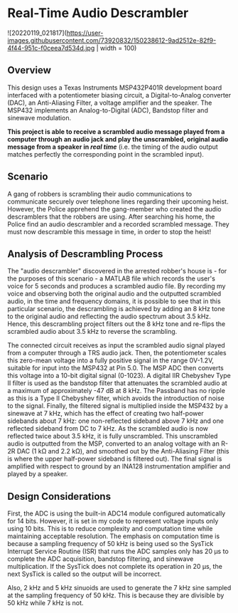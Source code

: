 # Real-Time Audio Descrambler

![20220119_021817](https://user-images.githubusercontent.com/73920832/150238612-9ad2512e-82f9-4f44-951c-f0ceea7d534d.jpg | width = 100)

## Overview
This design uses a Texas Instruments MSP432P401R development board interfaced with a potentiometer biasing circuit, a Digital-to-Analog converter (DAC), an Anti-Aliasing Filter, a voltage amplifier and the speaker. The MSP432 implements an Analog-to-Digital (ADC), Bandstop filter and sinewave modulation.

**This project is able to receive a scrambled audio message played from a computer through an audio jack and play the unscrambled, original audio message from a speaker in *real time*** (i.e. the timing of the audio output matches perfectly the corresponding point in the scrambled input).

## Scenario
A gang of robbers is scrambling their audio communications to communicate securely over telephone lines regarding their upcoming heist. However, the Police apprehend the gang-member who created the audio descramblers that the robbers are using. After searching his home, the Police find an audio descrambler and a recorded scrambled message. They must now descramble this message in time, in order to stop the heist!

## Analysis of Descrambling Process
The "audio descrambler" discovered in the arrested robber's house is - for the purposes of this scenario - a MATLAB file which records the user's voice for 5 seconds and produces a scrambled audio file. By recording my voice and observing both the original audio and the outputted scrambled audio, in the time and frequency domains, it is possible to see that in this particular scenario, the descrambling is achieved by adding an 8 kHz tone to the original audio and reflecting the audio spectrum about 3.5 kHz. Hence, this descrambling project filters out the 8 kHz tone and re-flips the scrambled audio about 3.5 kHz to reverse the scrambling.

The connected circuit receives as input the scrambled audio signal played from a computer through a TRS audio jack. Then, the potentiometer scales this zero-mean voltage into a fully positive signal in the range 0V-1.2V, suitable for input into the MSP432 at Pin 5.0. The MSP ADC then converts this voltage into a 10-bit digital signal (0-1023). A digital IIR Chebyshev Type II filter is used as the bandstop filter that attenuates the scrambled audio at a maximum of approximately -47 dB at 8 kHz. The Passband has no ripple as this is a Type II Chebyshev filter, which avoids the introduction of noise to the signal. Finally, the filtered signal is multiplied inside the MSP432 by a sinewave at 7 kHz, which has the effect of creating two half-power sidebands about 7 kHz: one non-reflected sideband above 7 kHz and one reflected sideband from DC to 7 kHz. As the scrambled audio is now reflected twice about 3.5 kHz, it is fully unscrambled. This unscrambled audio is outputted from the MSP, converted to an analog voltage with an R-2R DAC (1 kΩ and 2.2 kΩ), and smoothed out by the Anti-Aliasing Filter (this is where the upper half-power sideband is filtered out). The final signal is amplified with respect to ground by an INA128 instrumentation amplifier and played by a speaker.

## Design Considerations
First, the ADC is using the built-in ADC14 module configured automatically for 14 bits. However, it is set in my code to represent voltage inputs only using 10 bits. This is to reduce complexity and computation time while maintaining acceptable resolution. The emphasis on computation time is because a sampling frequency of 50 kHz is being used so the SysTick Interrupt Service Routine (ISR) that runs the ADC samples only has 20 μs to complete the ADC acquisition, bandstop filtering, and sinewave multiplication. If the SysTick does not complete its operation in 20 μs, the next SysTick is called so the output will be incorrect.

Also, 2 kHz and 5 kHz sinuoids are used to generate the 7 kHz sine sampled at the sampling frequency of 50 kHz. This is because they are divisible by 50 kHz while 7 kHz is not.
